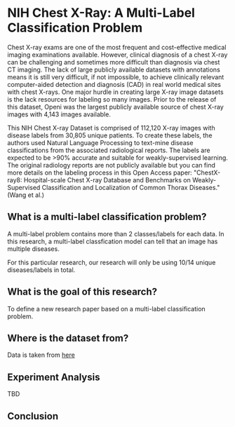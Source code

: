 # NIH Chest X-Ray: A Multi-Label Classification Problem
Chest X-ray exams are one of the most frequent and cost-effective medical imaging examinations available. However, clinical diagnosis of a chest X-ray can be challenging and sometimes more difficult than diagnosis via chest CT imaging. The lack of large publicly available datasets with annotations means it is still very difficult, if not impossible, to achieve clinically relevant computer-aided detection and diagnosis (CAD) in real world medical sites with chest X-rays. One major hurdle in creating large X-ray image datasets is the lack resources for labeling so many images. Prior to the release of this dataset, Openi was the largest publicly available source of chest X-ray images with 4,143 images available.

This NIH Chest X-ray Dataset is comprised of 112,120 X-ray images with disease labels from 30,805 unique patients. To create these labels, the authors used Natural Language Processing to text-mine disease classifications from the associated radiological reports. The labels are expected to be >90% accurate and suitable for weakly-supervised learning. The original radiology reports are not publicly available but you can find more details on the labeling process in this Open Access paper: "ChestX-ray8: Hospital-scale Chest X-ray Database and Benchmarks on Weakly-Supervised Classification and Localization of Common Thorax Diseases." (Wang et al.)

## What is a multi-label classification problem?
A multi-label problem contains more than 2 classes/labels for each data. In this research, a multi-label classfication model can tell that an image has multiple diseases.

For this particular research, our research will only be using 10/14 unique diseases/labels in total.

## What is the goal of this research?
To define a new research paper based on a multi-label classification problem.

## Where is the dataset from?
Data is taken from [here](https://www.kaggle.com/datasets/nih-chest-xrays/data)

## Experiment Analysis
TBD

## Conclusion